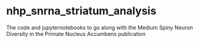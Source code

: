 # nhp_snrna_striatum_analysis
The code and jupyternotebooks to go along with the Medium Spiny Neuron Diversity in the Primate Nucleus Accumbens publication

